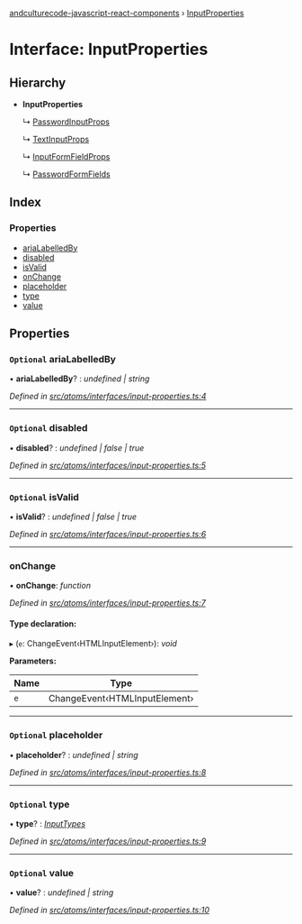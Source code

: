 [andculturecode-javascript-react-components](../README.md) › [InputProperties](inputproperties.md)

# Interface: InputProperties

## Hierarchy

* **InputProperties**

  ↳ [PasswordInputProps](passwordinputprops.md)

  ↳ [TextInputProps](textinputprops.md)

  ↳ [InputFormFieldProps](inputformfieldprops.md)

  ↳ [PasswordFormFields](passwordformfields.md)

## Index

### Properties

* [ariaLabelledBy](inputproperties.md#optional-arialabelledby)
* [disabled](inputproperties.md#optional-disabled)
* [isValid](inputproperties.md#optional-isvalid)
* [onChange](inputproperties.md#onchange)
* [placeholder](inputproperties.md#optional-placeholder)
* [type](inputproperties.md#optional-type)
* [value](inputproperties.md#optional-value)

## Properties

### `Optional` ariaLabelledBy

• **ariaLabelledBy**? : *undefined | string*

*Defined in [src/atoms/interfaces/input-properties.ts:4](https://github.com/phess101/AndcultureCode.JavaScript.React.Components/blob/5fd6ba2/src/atoms/interfaces/input-properties.ts#L4)*

___

### `Optional` disabled

• **disabled**? : *undefined | false | true*

*Defined in [src/atoms/interfaces/input-properties.ts:5](https://github.com/phess101/AndcultureCode.JavaScript.React.Components/blob/5fd6ba2/src/atoms/interfaces/input-properties.ts#L5)*

___

### `Optional` isValid

• **isValid**? : *undefined | false | true*

*Defined in [src/atoms/interfaces/input-properties.ts:6](https://github.com/phess101/AndcultureCode.JavaScript.React.Components/blob/5fd6ba2/src/atoms/interfaces/input-properties.ts#L6)*

___

###  onChange

• **onChange**: *function*

*Defined in [src/atoms/interfaces/input-properties.ts:7](https://github.com/phess101/AndcultureCode.JavaScript.React.Components/blob/5fd6ba2/src/atoms/interfaces/input-properties.ts#L7)*

#### Type declaration:

▸ (`e`: ChangeEvent‹HTMLInputElement›): *void*

**Parameters:**

Name | Type |
------ | ------ |
`e` | ChangeEvent‹HTMLInputElement› |

___

### `Optional` placeholder

• **placeholder**? : *undefined | string*

*Defined in [src/atoms/interfaces/input-properties.ts:8](https://github.com/phess101/AndcultureCode.JavaScript.React.Components/blob/5fd6ba2/src/atoms/interfaces/input-properties.ts#L8)*

___

### `Optional` type

• **type**? : *[InputTypes](../enums/inputtypes.md)*

*Defined in [src/atoms/interfaces/input-properties.ts:9](https://github.com/phess101/AndcultureCode.JavaScript.React.Components/blob/5fd6ba2/src/atoms/interfaces/input-properties.ts#L9)*

___

### `Optional` value

• **value**? : *undefined | string*

*Defined in [src/atoms/interfaces/input-properties.ts:10](https://github.com/phess101/AndcultureCode.JavaScript.React.Components/blob/5fd6ba2/src/atoms/interfaces/input-properties.ts#L10)*
